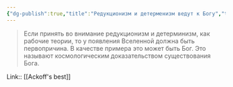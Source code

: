 ```yaml
---
{"dg-publish":true,"title":"Редукционизм и детерменизм ведут к Богу","tags":["quotes"],"date":"2023-01-08T20:48:17+03:00","modified_at":"2023-03-31T15:21:14+04:00","alias":"Редукционизм и детерменизм ведут к Богу","permalink":"/quotes/202301082048/","dgPassFrontmatter":true}
---
```



> Если принять во внимание редукционизм и детерминизм, как рабочие теории, то у появления Вселенной должна быть первопричина. В качестве примера это может быть Бог. Это называют космологическим доказательством существования Бога.

Link:: [[Ackoff's best]]
